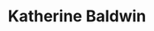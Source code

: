 ---
title: "Katherine Baldwin"
presenter_id: katherine_baldwin
layout: member_all_publications
permalink: /member_full_publications/:presenter_id/
---